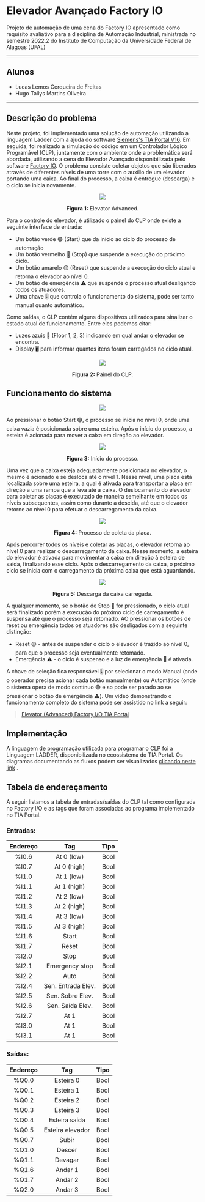 # Elevador Avançado Factory IO

Projeto de automação de uma cena do Factory IO apresentado como requisito avaliativo para a disciplina de Automação Industrial, ministrada no semestre 2022.2 do Instituto de Computação da Universidade Federal de Alagoas (UFAL)

---

## Alunos 
- Lucas Lemos Cerqueira de Freitas
- Hugo Tallys Martins Oliveira

---

## Descrição do problema

Neste projeto, foi implementado uma solução de automação utilizando a linguagem Ladder com a ajuda do software [Siemens's TIA Portal V16](https://support.industry.siemens.com/cs/document/109745155/simatic-step-7-including-plcsim-v13-sp2-trial-download?dti=0&lc=en-WW). Em seguida, foi realizado a simulação do código em um Controlador Lógico Programável (CLP), juntamente com o ambiente onde a problemática será abordada, utilizando a cena do Elevador Avançado disponibilizada pelo software [Factory IO](https://factoryio.com/). O problema consiste coletar objetos que são liberados através de diferentes níveis de uma torre com o auxílio de um elevador portando uma caixa. Ao final do processo, a caixa é entregue (descarga) e o ciclo se inicia novamente.

<p align="center">
  <img src=imgs/ElevatorScene.png>
</p>
<p align="center"> 
<b>Figura 1:</b> Elevator Advanced.
</p>

Para o controle do elevador, é utilizado o painel do CLP onde existe a seguinte interface de entrada:

* Um botão verde 🟢 (Start) que da início ao ciclo do processo de automação
* Um botão vermelho 🔴 (Stop) que suspende a execução do próximo ciclo.
* Um botão amarelo 🟡 (Reset) que suspende a execução do ciclo atual e retorna o elevador ao nível 0.
* Um botão de emergência ⚠️ que suspende o processo atual desligando todos os atuadores.
* Uma chave 🎚️ que controla o funcionamento do sistema, pode ser tanto manual quanto automático.

Como saídas, o CLP contém alguns dispositivos utilizados para sinalizar o estado atual de funcionamento. Entre eles podemos citar:

* Luzes azuis 🔵 (Floor 1, 2, 3) indicando em qual andar o elevador se encontra.
* Display 🖥️ para informar quantos itens foram carregados no ciclo atual.

<p align="center">
  <img src=imgs/painel_clp.png>
</p>
<p align="center"> 
<b>Figura 2:</b> Painel do CLP.
</p>

## Funcionamento do sistema

<p align="center">
  <img src=imgs/scene.gif>
</p>
<p align="center">
</p>

Ao pressionar o botão Start 🟢, o processo se inicia no nível 0, onde uma caixa vazia é posicionada sobre uma esteira. Após o início do processo, a esteira é acionada para mover a caixa em direção ao elevador.

<p align="center">
  <img src=imgs/inicio_processo.png>
</p>
<p align="center"> 
<b>Figura 3:</b> Início do processo.
</p>

Uma vez que a caixa esteja adequadamente posicionada no elevador, o mesmo é acionado e se desloca até o nível 1. Nesse nível, uma placa está localizada sobre uma esteira, a qual é ativada para transportar a placa em direção a uma rampa que a leva até a caixa. 
O deslocamento do elevador para coletar as placas é executado de maneira semelhante em todos os níveis subsequentes, assim como durante a descida, até que o elevador retorne ao nível 0 para efetuar o descarregamento da caixa.

<p align="center">
  <img src=imgs/coleta_placa.png>
</p>
<p align="center"> 
<b>Figura 4:</b> Processo de coleta da placa.
</p>

Após percorrer todos os níveis e coletar as placas, o elevador retorna ao nível 0 para realizar o descarregamento da caixa. Nesse momento, a esteira do elevador é ativada para movimentar a caixa em direção à esteira de saída, finalizando esse ciclo. Após o descarregamento da caixa, o próximo ciclo se inicia com o carregamento da próxima caixa que está aguardando.

<p align="center">
  <img src=imgs/processo_final.png>
</p>
<p align="center"> 
<b>Figura 5:</b> Descarga da caixa carregada.
</p>

A qualquer momento, se o botão de Stop 🔴 for pressionado, o ciclo atual será finalizado porém a execução do próximo ciclo de carregamento é suspensa até que o processo seja retomado. AO pressionar os botões de reset ou emergência todos os atuadores são desligados com a seguinte distinção:

* Reset 🟡 - antes de suspender o ciclo o elevador é trazido ao nível 0, para que o processo seja eventualmente retomado.
* Emergência ⚠️ - o ciclo é suspenso e a luz de emergência 🚨 é ativada.

A chave de seleção fica responsável 🎚️ por selecionar o modo Manual (onde o operador precisa acionar cada botão manualmente) ou Automático (onde o sistema opera de modo contínuo 🟢 e so pode ser parado ao se pressionar o botão de emergência ⚠️). Um vídeo demonstrando o funcionamento completo do sistema pode ser assistido no link a seguir:

>  [Elevator (Advanced) Factory I/O TIA Portal](https://drive.google.com/file/d/1qyd7SovjUZViOz5Hya8sowwSeOZYcnKQ/view?usp=share_link)

## Implementação

A linguagem de programação utilizada para programar o CLP foi a Linguagem LADDER, disponibilizada no ecossistema do TIA Portal. Os diagramas documentando as fluxos podem ser visualizados [clicando neste link](LADDER.pdf)
.

## Tabela de endereçamento

A seguir listamos a tabela de entradas/saídas do CLP tal como configurada no Factory I/O e as tags que foram associadas ao programa implementado no TIA Portal.

### Entradas:

| Endereço    | Tag                | Tipo |
| :--------:  |:-------:           |:----:|
| %I0.6       | At 0 (low)         | Bool |
| %I0.7       | At 0 (high)        | Bool |
| %I1.0       | At 1 (low)         | Bool |
| %I1.1       | At 1 (high)        | Bool |
| %I1.2       | At 2 (low)         | Bool |
| %I1.3       | At 2 (high)        | Bool |
| %I1.4       | At 3 (low)         | Bool |
| %I1.5       | At 3 (high)        | Bool |
| %I1.6       | Start              | Bool |
| %I1.7       | Reset              | Bool |
| %I2.0       | Stop               | Bool |
| %I2.1       | Emergency stop     | Bool |
| %I2.2       | Auto               | Bool |
| %I2.4       | Sen. Entrada Elev. | Bool |
| %I2.5       | Sen. Sobre Elev.   | Bool |
| %I2.6       | Sen. Saída Elev.   | Bool |
| %I2.7       | At 1               | Bool |
| %I3.0       | At 1               | Bool |
| %I3.1       | At 1               | Bool |

### Saídas:

| Endereço    | Tag              | Tipo |
| :--------:  |:-------:         |:----:|
| %Q0.0       | Esteira 0        | Bool |
| %Q0.1       | Esteira 1        | Bool |
| %Q0.2       | Esteira 2        | Bool |
| %Q0.3       | Esteira 3        | Bool |
| %Q0.4       | Esteira saída    | Bool |
| %Q0.5       | Esteira elevador | Bool |
| %Q0.7       | Subir            | Bool |
| %Q1.0       | Descer           | Bool |
| %Q1.1       | Devagar          | Bool |
| %Q1.6       | Andar 1          | Bool |
| %Q1.7       | Andar 2          | Bool |
| %Q2.0       | Andar 3          | Bool |
